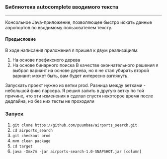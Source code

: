 ### Библиотека autocomplete вводимого текста
___
Консольное Java-приложение, позволяющее быстро искать
данные аэропортов по вводимому пользователем тексту.

#### Предысловие
В ходе написания приложения я пришел к двум реализациям:
1. На основе префиксного дерева
2. На основе бинарного поиска
В качестве окончательного решения я выбрал вариант на основе дерева, но я не стал убирать второй вариант: может быть, вам будет интересно взглянуть.

Запускать проект нужно из ветки prod. Разница между ветками - небольшой фикс парсера. Я решил залить в другую ветку по той причине, что эти изменения я сделал спустя некоторое время после дедлайна, но без них тесты не проходили

### Запуск
1. `git clone https://github.com/puumbaa/airports_search.git`
2. `cd airports_search` 
3. `git checkout prod`
4. `mvn clean package`
5. `cd target`
6. `java -Xmx7m -jar airports-search-1.0-SNAPSHOT.jar [column]`
